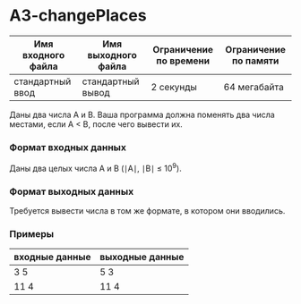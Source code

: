 # A3-changePlaces

|Имя входного файла|Имя выходного файла|Ограничение по времени|Ограничение по памяти|
|-|-|-|-|
|стандартный ввод|стандартный вывод|2 секунды|64 мегабайта|

Даны два числа A и B. Ваша программа должна поменять два числа местами, если A < B, после чего вывести их.
### Формат входных данных
Даны два целых числа A и B (∣A∣, ∣B∣ ≤ 10<sup>9</sup>).
### Формат выходных данных
Требуется вывести числа в том же формате, в котором они вводились.
### Примеры
|входные данные|выходные данные|
|-|-|
|3 5|5 3|
|11 4|11 4|

